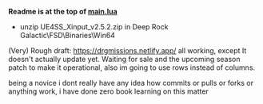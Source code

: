 **Readme is at the top of [main.lua](https://github.com/rolfosian/drgmissions/blob/main/missiondatafetcher/Scripts/main.lua)**
* unzip UE4SS_Xinput_v2.5.2.zip in Deep Rock Galactic\FSD\Binaries\Win64

(Very) Rough draft: https://drgmissions.netlify.app/ all working, except It doesn't actually update yet. Waiting for sale and the upcoming season patch to make it operational, also im going to use rows instead of columns.

being a novice i dont really have any idea how commits or pulls or forks or anything work, i have done zero book learning on this matter
